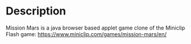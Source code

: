 Description
===========

Mission Mars is a java browser based applet game clone of the Miniclip Flash game: https://www.miniclip.com/games/mission-mars/en/
